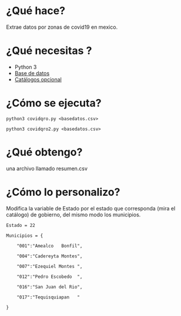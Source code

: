 # ¿Qué hace?

Extrae datos por zonas de covid19 en mexico.
# ¿Qué necesitas ?

* Python 3
* [Base de datos](https://www.gob.mx/salud/documentos/datos-abiertos-152127)
* [Catálogos opcional](https://www.gob.mx/salud/documentos/datos-abiertos-152127)

# ¿Cómo se ejecuta?

``python3 covidqro.py <basedatos.csv>``

``python3 covidqro2.py <basedatos.csv>``

# ¿Qué obtengo?
una archivo llamado resumen.csv

# ¿Cómo lo personalizo?

Modifica  la variable de Estado por el estado que corresponda (mira el catálogo) de gobierno,
del mismo modo los municipios.

``Estado = 22``

``Municipios = {``

``    "001":"Amealco   Bonfil",``

``    "004":"Cadereyta Montes",``

``    "007":"Ezequiel Montes ",``

``    "012":"Pedro Escobedo  ",``

``    "016":"San Juan del Rio",``

``    "017":"Tequisquiapan   "``
    
``}``
